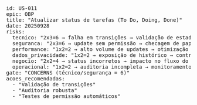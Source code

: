 <pre>
id: US-011
epic: OBP
title: "Atualizar status de tarefas (To Do, Doing, Done)"
date: 20250928
risks:
  tecnico: "2x3=6 → falha em transições → validação de estados"
  seguranca: "2x3=6 → update sem permissão → checagem de papéis"
  performance: "1x2=2 → alto volume de updates → otimização de queries"
  dados_privacidade: "1x2=2 → exposição de histórico → controle de acesso"
  negocio: "2x2=4 → status incorretos → impacto no fluxo do time"
  operacional: "1x2=2 → auditoria incompleta → monitoramento"
gate: "CONCERNS (técnico/segurança = 6)"
acoes_recomendadas:
  - "Validação de transições"
  - "Auditoria robusta"
  - "Testes de permissão automáticos"
</pre>

